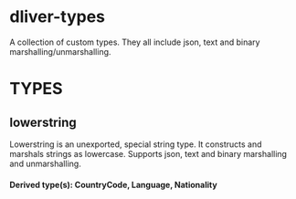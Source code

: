 # dliver-types

A collection of custom types. They all include json, text and binary marshalling/unmarshalling.

# TYPES
## lowerstring
Lowerstring is an unexported, special string type. It constructs and marshals strings as lowercase.
Supports json, text and binary marshalling and unmarshalling.

#### Derived type(s): CountryCode, Language, Nationality

